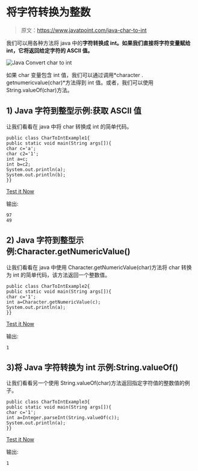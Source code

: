 # 将字符转换为整数

> 原文：<https://www.javatpoint.com/java-char-to-int>

我们可以用各种方法将 java 中的**字符转换成 int。如果我们直接将字符变量赋给 int，它将返回给定字符的 ASCII 值。**

![Java Convert char to int](../img/65c496f7b8f32e08f7d718452d5988bd.png)

如果 char 变量包含 int 值，我们可以通过调用*character . getnumericvalue(char)*方法得到 int 值。或者，我们可以使用 String.valueOf(char)方法。

## 1) Java 字符到整型示例:获取 ASCII 值

让我们看看在 java 中将 char 转换成 int 的简单代码。

```
public class CharToIntExample1{
public static void main(String args[]){
char c='a';
char c2='1';
int a=c;
int b=c2;
System.out.println(a);
System.out.println(b);
}}

```

[Test it Now](https://compiler.javatpoint.com/opr/test.jsp?filename=CharToIntExample1)

输出:

```
97
49

```

## 2) Java 字符到整型示例:Character.getNumericValue()

让我们看看在 java 中使用 Character.getNumericValue(char)方法将 char 转换为 int 的简单代码，该方法返回一个整数值。

```
public class CharToIntExample2{
public static void main(String args[]){
char c='1';
int a=Character.getNumericValue(c);
System.out.println(a);
}}

```

[Test it Now](https://compiler.javatpoint.com/opr/test.jsp?filename=CharToIntExample2)

输出:

```
1

```

## 3)将 Java 字符转换为 int 示例:String.valueOf()

让我们看看另一个使用 String.valueOf(char)方法返回指定字符值的整数值的例子。

```
public class CharToIntExample3{
public static void main(String args[]){
char c='1';
int a=Integer.parseInt(String.valueOf(c));
System.out.println(a);
}}

```

[Test it Now](https://compiler.javatpoint.com/opr/test.jsp?filename=CharToIntExample3)

输出:

```
1

```